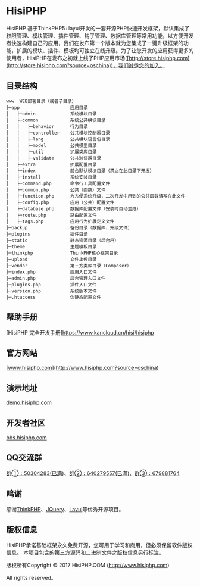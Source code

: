 HisiPHP
===============

HisiPHP 基于ThinkPHP5+layui开发的一套开源PHP快速开发框架，默认集成了权限管理、模块管理、插件管理、钩子管理、数据库管理等常用功能，以方便开发者快速构建自己的应用，我们在发布第一个版本就为您集成了一键升级框架的功能，扩展的模块、插件、模板均可独立在线升级。为了让您开发的应用获得更多的使用者，HisiPHP在发布之初就上线了PHP应用市场([http://store.hisiphp.com](http://store.hisiphp.com?source=oschina))，我们诚邀您的加入。

## 目录结构
```
www  WEB部署目录（或者子目录）
├─app                   应用目录
│   ├─admin             系统模块目录
│   ├─common            系统公共模块目录
│   │   ├─behavior      行为目录
│   │   ├─controller    公共模块控制器目录
│   │   ├─lang          公共模块语言包目录
│   │   ├─model         公共模型目录
│   │   ├─util          扩展类库目录
│   │   ├─validate      公共验证器目录
│   ├─extra             扩展配置目录
│   ├─index             前台默认模块目录（禁止在此目录下开发）
│   ├─install           系统安装目录
│   ├─command.php       命令行工具配置文件
│   ├─common.php        公共（函数）文件
│   ├─function.php      为方便系统升级，二次开发中用到的公共函数请写在此文件
│   ├─config.php        应用（公共）配置文件
│   ├─database.php      数据库配置文件（安装时自动生成）
│   ├─route.php         路由配置文件
│   ├─tags.php          应用行为扩展定义文件
├─backup                备份目录（数据库、升级文件）
├─plugins               插件目录
├─static                静态资源目录（后台用）
├─theme                 主题模板目录
├─thinkphp              ThinkPHP核心框架目录
├─upload                文件上传目录
├─vendor                第三方类库目录（Composer）
├─index.php             应用入口文件
├─admin.php             后台管理入口文件
├─plugins.php           插件入口文件
├─version.php           系统版本文件
├─.htaccess             伪静态配置文件
```

## 帮助手册
[HisiPHP 完全开发手册]https://www.kancloud.cn/hisi/hisiphp

## 官方网站
[www.hisiphp.com](http://www.hisiphp.com?source=oschina)

## 演示地址
[demo.hisiphp.com](http://demo.hisiphp.com/admin.php?from=oschina)

## 开发者社区
[bbs.hisiphp.com](http://bbs.hisiphp.com?from=oschina)

## QQ交流群
[群①：50304283(已满)](http://shang.qq.com/wpa/qunwpa?idkey=f70e4d4e0ad2ed6ad67a8b467475e695b286d536c7ff850db945542188871fc6)、[群②：640279557(已满)](http://shang.qq.com/wpa/qunwpa?idkey=7f77ff420f91ae529eef4045557d25553f3362f4c076d575a09974396597c88c)、[群③：679881764](http://shang.qq.com/wpa/qunwpa?idkey=a242a5d4d68dea7f073176be3fcc6ebd68e03bb6ed238827cbd2f00baae3f21f)

## 鸣谢
感谢[ThinkPHP](http://www.thinkphp.cn)、[JQuery](http://jquery.com)、[Layui](http://www.layui.com)等优秀开源项目。

## 版权信息
HisiPHP承诺基础框架永久免费开源，您可用于学习和商用，但必须保留软件版权信息。
本项目包含的第三方源码和二进制文件之版权信息另行标注。

版权所有Copyright © 2017 HisiPHP.COM (http://www.hisiphp.com)

All rights reserved。
